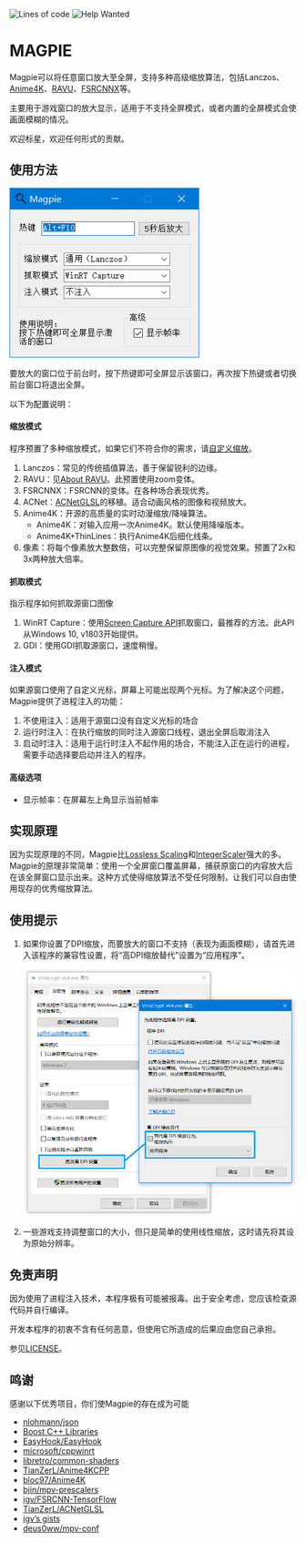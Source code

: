 ![Lines of code](https://img.shields.io/tokei/lines/github/Blinue/Magpie) ![Help Wanted](https://img.shields.io/github/issues/Blinue/Magpie/help%20wanted?color=%232EA043&label=help%20wanted)

# MAGPIE

Magpie可以将任意窗口放大至全屏，支持多种高级缩放算法，包括Lanczos、[Anime4K](https://github.com/bloc97/Anime4K)、[RAVU](https://github.com/bjin/mpv-prescalers)、[FSRCNNX](https://github.com/igv/FSRCNN-TensorFlow)等。

主要用于游戏窗口的放大显示，适用于不支持全屏模式，或者内置的全屏模式会使画面模糊的情况。

欢迎标星，欢迎任何形式的贡献。

## 使用方法

![窗口截图](img/窗口截图.png)

要放大的窗口位于前台时，按下热键即可全屏显示该窗口，再次按下热键或者切换前台窗口将退出全屏。

以下为配置说明：

#### 缩放模式

程序预置了多种缩放模式，如果它们不符合你的需求，请[自定义缩放](docs/自定义缩放.md)。

1. Lanczos：常见的传统插值算法，善于保留锐利的边缘。
2. RAVU：见[About RAVU](https://github.com/bjin/mpv-prescalers#about-ravu)。此预置使用zoom变体。
3. FSRCNNX：FSRCNN的变体。在各种场合表现优秀。
4. ACNet：[ACNetGLSL](https://github.com/TianZerL/ACNetGLSL)的移植。适合动画风格的图像和视频放大。
5. Anime4K：开源的高质量的实时动漫缩放/降噪算法。
   * Anime4K：对输入应用一次Anime4K。默认使用降噪版本。
   * Anime4K+ThinLines：执行Anime4K后细化线条。
6. 像素：将每个像素放大整数倍，可以完整保留原图像的视觉效果。预置了2x和3x两种放大倍率。

#### 抓取模式

指示程序如何抓取源窗口图像

1. WinRT Capture：使用[Screen Capture API](https://docs.microsoft.com/en-us/windows/uwp/audio-video-camera/screen-capture)抓取窗口，最推荐的方法。此API从Windows 10, v1803开始提供。
2. GDI：使用GDI抓取源窗口，速度稍慢。

#### 注入模式

如果源窗口使用了自定义光标，屏幕上可能出现两个光标。为了解决这个问题，Magpie提供了进程注入的功能：

1. 不使用注入：适用于源窗口没有自定义光标的场合
2. 运行时注入：在执行缩放的同时注入源窗口线程，退出全屏后取消注入
3. 启动时注入：适用于运行时注入不起作用的场合，不能注入正在运行的进程，需要手动选择要启动并注入的程序。

#### 高级选项

* 显示帧率：在屏幕左上角显示当前帧率

## 实现原理

因为实现原理的不同，Magpie比[Lossless Scaling](https://store.steampowered.com/app/993090/Lossless_Scaling/)和[IntegerScaler](https://tanalin.com/en/projects/integer-scaler/)强大的多。Magpie的原理非常简单：使用一个全屏窗口覆盖屏幕，捕获原窗口的内容放大后在该全屏窗口显示出来。这种方式使得缩放算法不受任何限制，让我们可以自由使用现存的优秀缩放算法。

## 使用提示

1. 如果你设置了DPI缩放，而要放大的窗口不支持（表现为画面模糊），请首先进入该程序的兼容性设置，将“高DPI缩放替代”设置为“应用程序”。

   ![高DPI设置](img/高DPI设置.png)

2. 一些游戏支持调整窗口的大小，但只是简单的使用线性缩放，这时请先将其设为原始分辨率。

## 免责声明

因为使用了进程注入技术，本程序极有可能被报毒。出于安全考虑，您应该检查源代码并自行编译。

开发本程序的初衷不含有任何恶意，但使用它所造成的后果应由您自己承担。

参见[LICENSE](./LICENSE)。

## 鸣谢

感谢以下优秀项目，你们使Magpie的存在成为可能

* [nlohmann/json](https://github.com/nlohmann/json)
* [Boost C++ Libraries](https://www.boost.org/)
* [EasyHook/EasyHook](https://github.com/EasyHook/EasyHook)
* [microsoft/cppwinrt](https://github.com/microsoft/cppwinrt)
* [libretro/common-shaders](https://github.com/libretro/common-shaders)
* [TianZerL/Anime4KCPP](https://github.com/TianZerL/Anime4KCPP)
* [bloc97/Anime4K](https://github.com/bloc97/Anime4K)
* [bjin/mpv-prescalers](https://github.com/bjin/mpv-prescalers)
* [igv/FSRCNN-TensorFlow](https://github.com/igv/FSRCNN-TensorFlow)
* [TianZerL/ACNetGLSL](https://github.com/TianZerL/ACNetGLSL)
* [igv’s gists](https://gist.github.com/igv)
* [deus0ww/mpv-conf](https://github.com/deus0ww/mpv-conf)
